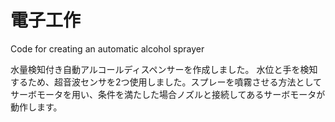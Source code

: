 # 電子工作
Code for creating an automatic alcohol sprayer

水量検知付き自動アルコールディスペンサーを作成しました。
水位と手を検知するため、超音波センサを2つ使用しました。スプレーを噴霧させる方法としてサーボモータを用い、条件を満たした場合ノズルと接続してあるサーボモータが動作します。
